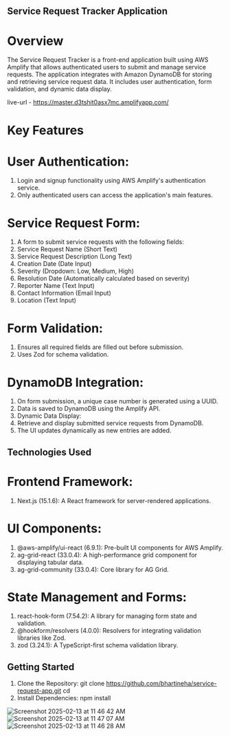 ## Service Request Tracker Application

# Overview

The Service Request Tracker is a front-end application built using AWS Amplify that allows authenticated users to submit and manage service requests. The application integrates with Amazon DynamoDB for storing and retrieving service request data. It includes user authentication, form validation, and dynamic data display.

live-url - https://master.d3tshit0asx7mc.amplifyapp.com/

# Key Features
  # User Authentication:

  1. Login and signup functionality using AWS Amplify's authentication service.
  2. Only authenticated users can access the application's main features.

  # Service Request Form:

  1. A form to submit service requests with the following fields:
  2. Service Request Name (Short Text)
  3. Service Request Description (Long Text)
  4. Creation Date (Date Input)
  5. Severity (Dropdown: Low, Medium, High)
  6. Resolution Date (Automatically calculated based on severity)
  7. Reporter Name (Text Input)
  8. Contact Information (Email Input)
  9. Location (Text Input)

  # Form Validation:

  1. Ensures all required fields are filled out before submission.
  2. Uses Zod for schema validation.

  # DynamoDB Integration:

  1. On form submission, a unique case number is generated using a UUID.
  2. Data is saved to DynamoDB using the Amplify API.
  3. Dynamic Data Display:
  4. Retrieve and display submitted service requests from DynamoDB.
  5. The UI updates dynamically as new entries are added.

## Technologies Used
  # Frontend Framework:
   1. Next.js (15.1.6): A React framework for server-rendered applications.

  # UI Components:
  1. @aws-amplify/ui-react (6.9.1): Pre-built UI components for AWS Amplify.
  2. ag-grid-react (33.0.4): A high-performance grid component for displaying tabular data.
  3. ag-grid-community (33.0.4): Core library for AG Grid. 

  # State Management and Forms:

   1. react-hook-form (7.54.2): A library for managing form state and validation.
   2. @hookform/resolvers (4.0.0): Resolvers for integrating validation libraries like Zod.
   3. zod (3.24.1): A TypeScript-first schema validation library.

## Getting Started
  1. Clone the Repository:
     git clone https://github.com/bhartineha/service-request-app.git
     cd <repository-folder>
  2. Install Dependencies:
     npm install

  ![Screenshot 2025-02-13 at 11 46 42 AM](https://github.com/user-attachments/assets/c48ac8b6-38d2-4998-a8ac-cf2befdf39e9)
![Screenshot 2025-02-13 at 11 47 07 AM](https://github.com/user-attachments/assets/0be6b979-4b1d-43b4-ab7d-c60a20f5a2ad)
![Screenshot 2025-02-13 at 11 46 28 AM](https://github.com/user-attachments/assets/4d498c9e-12f4-490d-ac0c-6a87b7a7a4f4)




